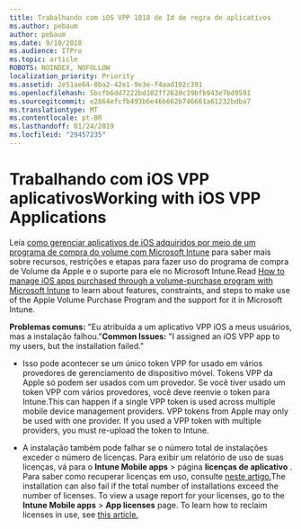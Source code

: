 ```yaml
---
title: Trabalhando com iOS VPP 1018 de Id de regra de aplicativos
ms.author: pebaum
author: pebaum
ms.date: 9/10/2018
ms.audience: ITPro
ms.topic: article
ROBOTS: NOINDEX, NOFOLLOW
localization_priority: Priority
ms.assetid: 2e51ae64-8ba2-42e1-9e3e-f4aad102c391
ms.openlocfilehash: 5bcfb6dd7222bd102ff2620c19bfb943e7bd9591
ms.sourcegitcommit: e2864efcfb493b6e46b662b746661a61232bdba7
ms.translationtype: MT
ms.contentlocale: pt-BR
ms.lasthandoff: 01/24/2019
ms.locfileid: "29457235"
---
```

# <a name="working-with-ios-vpp-applications"></a><span data-ttu-id="67e41-102">Trabalhando com iOS VPP aplicativos</span><span class="sxs-lookup"><span data-stu-id="67e41-102">Working with iOS VPP Applications</span></span>

<span data-ttu-id="67e41-103">Leia [como gerenciar aplicativos de iOS adquiridos por meio de um programa de compra do volume com Microsoft Intune](https://docs.microsoft.com/intune/vpp-apps-ios) para saber mais sobre recursos, restrições e etapas para fazer uso do programa de compra de Volume da Apple e o suporte para ele no Microsoft Intune.</span><span class="sxs-lookup"><span data-stu-id="67e41-103">Read [How to manage iOS apps purchased through a volume-purchase program with Microsoft Intune](https://docs.microsoft.com/intune/vpp-apps-ios) to learn about features, constraints, and steps to make use of the Apple Volume Purchase Program and the support for it in Microsoft Intune.</span></span> 
  
 <span data-ttu-id="67e41-104">**Problemas comuns:** "Eu atribuída a um aplicativo VPP iOS a meus usuários, mas a instalação falhou."</span><span class="sxs-lookup"><span data-stu-id="67e41-104">**Common Issues:** "I assigned an iOS VPP app to my users, but the installation failed."</span></span> 
  
- <span data-ttu-id="67e41-p101">Isso pode acontecer se um único token VPP for usado em vários provedores de gerenciamento de dispositivo móvel. Tokens VPP da Apple só podem ser usados com um provedor. Se você tiver usado um token VPP com vários provedores, você deve reenvie o token para Intune.</span><span class="sxs-lookup"><span data-stu-id="67e41-p101">This can happen if a single VPP token is used across multiple mobile device management providers. VPP tokens from Apple may only be used with one provider. If you used a VPP token with multiple providers, you must re-upload the token to Intune.</span></span>
    
- <span data-ttu-id="67e41-p102">A instalação também pode falhar se o número total de instalações exceder o número de licenças. Para exibir um relatório de uso de suas licenças, vá para o **Intune Mobile apps** \> página **licenças de aplicativo** . Para saber como recuperar licenças em uso, consulte [neste artigo.](https://docs.microsoft.com/intune/vpp-apps-ios#revoking-app-licenses-and-deleting-tokens)</span><span class="sxs-lookup"><span data-stu-id="67e41-p102">The installation can also fail if the total number of installations exceed the number of licenses. To view a usage report for your licenses, go to the **Intune Mobile apps** \> **App licenses** page. To learn how to reclaim licenses in use, see [this article.](https://docs.microsoft.com/intune/vpp-apps-ios#revoking-app-licenses-and-deleting-tokens)</span></span>
    

